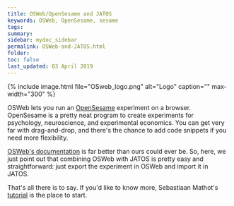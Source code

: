 ```yaml
---
title: OSWeb/OpenSesame and JATOS
keywords: OSWeb, OpenSesame, sesame
tags:
summary:
sidebar: mydoc_sidebar
permalink: OSWeb-and-JATOS.html
folder:
toc: false
last_updated: 03 April 2019
---
```


{% include image.html file="OSweb_logo.png" alt="Logo" caption="" max-width="300" %}

OSWeb lets you run an [OpenSesame](https://osdoc.cogsci.nl/3.2/) experiment on a browser. OpenSesame is a pretty neat program to create experiments for psychology, neuroscience, and experimental economics. You can get very far with drag-and-drop, and there's the chance to add code snippets if you need more flexibility. 

[OSWeb's documentation](https://osdoc.cogsci.nl/3.2/manual/osweb/) is far better than ours could ever be. So, here, we just point out that combining OSWeb with JATOS is pretty easy and straightforward: just export the experiment in OSWeb and import it in JATOS.

That's all there is to say. If you'd like to know more, Sebastiaan Mathot's [tutorial](https://www.youtube.com/watch?v=0448NeoUaqU) is the place to start. 
